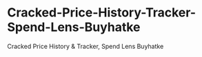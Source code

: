 # Cracked-Price-History-Tracker-Spend-Lens-Buyhatke
Cracked Price History &amp; Tracker, Spend Lens Buyhatke

